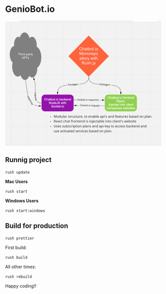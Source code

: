 # GenioBot.io

<img src="tools/assets/images/app-plan.png" />

## Runnig project

`rush update`

**Mac Users**

`rush start`

**Windows Users**

`rush start:windows`

## Build for production

`rush prettier`

First build:

`rush build`

All other times:

`rush rebuild`

Happy coding!!
